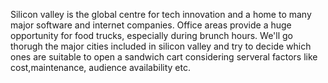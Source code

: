 Silicon valley is the global centre for tech innovation and a home to many major software and internet companies. Office areas provide a huge opportunity for food trucks, especially during brunch hours. We'll go thorugh the major cities included in silicon valley and try to decide which ones are suitable to open a sandwich cart considering serveral factors like cost,maintenance, audience availability etc.